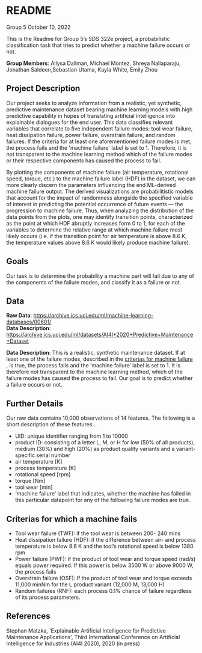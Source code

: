 README
================
Group 5
October 10, 2022

This is the Readme for Group 5’s SDS 322e project, a probabilistic
classification task that tries to predict whether a machine failure
occurs or not.

**Group Members**: Allysa Dallman, Michael Montez, Shreya Nallaparaju,
Jonathan Saldeen,Sebastian Utama, Kayla White, Emily Zhou

## **Project Description**  
Our project seeks to analyze information from a realistic, yet synthetic, predictive maintenance dataset bearing machine learning models with high predictive capability in hopes of translating artificial intelligence into explainable dialogues for the end user. This data classifies relevant variables that correlate to five independent failure modes: tool wear failure, heat dissipation failure, power failure, overstrain failure, and random failures. If the criteria for at least one aforementioned failure modes is met, the process fails and the 'machine failure' label is set to 1. Therefore, it is not transparent to the machine learning method which of the failure modes or their respective components has caused the process to fail. 

By plotting the components of machine failure (air temperature, rotational speed, torque, etc.) to the machine failure label (HDF) in the dataset, we can more clearly discern the parameters influencing the end ML-derived machine failure output. The derived visualizations are probabilitistic models that account for the impact of randomness alongside the specified variable of interest in predicting the potential occurrence of future events — the progression to machine failure. Thus, when analyzing the distribution of the data points from the plots, one may identify transition points, characterized as the point at which HDF abruptly increases form 0 to 1, for each of the variables to determine the relative range at which machine failure most likely occurs (i.e. if the transition point for air temperature is above 8.6 K, the temperature values above 8.6 K would likely produce machine failure).



## **Goals**  
Our task is to determine the probability a machine part will fail due to 
any of the components of the failure modes, and classify it as a failure or not.

## **Data**

**Raw Data**:
<https://archive.ics.uci.edu/ml/machine-learning-databases/00601/>  
**Data Description**:
<https://archive.ics.uci.edu/ml/datasets/AI4I+2020+Predictive+Maintenance+Dataset>

**Data Description**: This is a realistic, synthetic maintenance
dataset. If at least one of the failure modes, described in the [criterias for machine failure](#Criterias-for-which-a-machine-fails) ,
is true, the process fails and the ‘machine failure’ label
is set to 1. It is therefore not transparent to the machine learning
method, which of the failure modes has caused the process to fail. Our
goal is to predict whether a failure occurs or not.

## Further Details

Our raw data contains 10,000 observations of 14 features. The following
is a short description of these features…  
- UID: unique identifier ranging from 1 to 10000  
- product ID: consisting of a letter L, M, or H for low (50% of all
products), medium (30%) and high (20%) as product quality variants and a
variant-specific serial number  
- air temperature \[K\]  
- process temperature \[K\]  
- rotational speed \[rpm\]  
- torque \[Nm\]  
- tool wear \[min\]  
- ‘machine failure’ label that indicates, whether the machine has failed
in this particular datapoint for any of the following failure modes are
true.

## Criterias for which a machine fails  
- Tool wear failure (TWF): if the tool wear is between 200- 240 mins  
- Heat dissipation failure (HDF): if the difference between air- and
process temperature is below 8.6 K and the tool’s rotational speed is
below 1380 rpm  
- Power failure (PWF): if the product of tool wear and torque speed
(rad/s) equals power required. If this power is below 3500 W or above
9000 W, the process fails  
- Overstrain failure (OSF): If the product of tool wear and torque
exceeds 11,000 minNm for the L product variant (12,000 M, 13,000 H)  
- Random failures (RNF): each process 0.1% chance of failure regardless
of its process parameters.

## **References**

Stephan Matzka, ‘Explainable Artificial Intelligence for Predictive
Maintenance Applications’, Third International Conference on Artificial
Intelligence for Industries (AI4I 2020), 2020 (in press)
